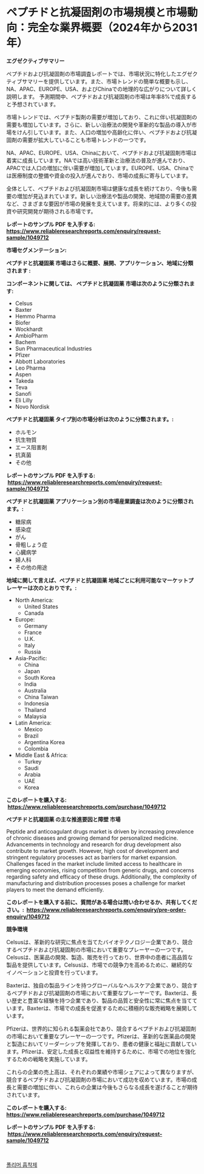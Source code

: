 <p><h1>ペプチドと抗凝固剤の市場規模と市場動向：完全な業界概要（2024年から2031年）</h1></p><p><strong>エグゼクティブサマリー</strong></p>
<p><p>ペプチドおよび抗凝固剤の市場調査レポートでは、市場状況に特化したエグゼクティブサマリーを提供しています。また、市場トレンドの簡単な概要も示し、NA、APAC、EUROPE、USA、およびChinaでの地理的な広がりについて詳しく説明します。 予測期間中、ペプチドおよび抗凝固剤の市場は年率8%で成長すると予想されています。</p><p>市場トレンドでは、ペプチド製剤の需要が増加しており、これに伴い抗凝固剤の需要も増加しています。さらに、新しい治療法の開発や革新的な製品の導入が市場をけん引しています。また、人口の増加や高齢化に伴い、ペプチドおよび抗凝固剤の需要が拡大していることも市場トレンドの一つです。</p><p>NA、APAC、EUROPE、USA、Chinaにおいて、ペプチドおよび抗凝固剤市場は着実に成長しています。NAでは高い技術革新と治療法の普及が進んでおり、APACでは人口の増加に伴い需要が増加しています。EUROPE、USA、Chinaでは医療制度の整備や資金の投入が進んでおり、市場の成長に寄与しています。</p><p>全体として、ペプチドおよび抗凝固剤市場は健康な成長を続けており、今後も需要の増加が見込まれています。新しい治療法や製品の開発、地域間の需要の差異など、さまざまな要因が市場の発展を支えています。将来的には、より多くの投資や研究開発が期待される市場です。</p></p>
<p><strong>レポートのサンプル PDF を入手する: <a href="https://www.reliableresearchreports.com/enquiry/request-sample/1049712">https://www.reliableresearchreports.com/enquiry/request-sample/1049712</a></strong></p>
<p><strong>市場セグメンテーション:</strong></p>
<p><strong> ペプチドと抗凝固薬 市場はさらに概要、展開、アプリケーション、地域に分類されます :</strong></p>
<p><strong>コンポーネントに関しては、 ペプチドと抗凝固薬 市場は次のように分類されます: &nbsp;</strong></p>
<p><ul><li>Celsus</li><li>Baxter</li><li>Hemmo Pharma</li><li>Biofer</li><li>Wockhardt</li><li>AmbioPharm</li><li>Bachem</li><li>Sun Pharmaceutical Industries</li><li>Pfizer</li><li>Abbott Laboratories</li><li>Leo Pharma</li><li>Aspen</li><li>Takeda</li><li>Teva</li><li>Sanofi</li><li>Eli Lilly</li><li>Novo Nordisk</li></ul></p>
<p><strong> ペプチドと抗凝固薬 タイプ別の市場分析は次のように分類されます。:</strong></p>
<p><ul><li>ホルモン</li><li>抗生物質</li><li>エース阻害剤</li><li>抗真菌</li><li>その他</li></ul></p>
<p><strong>レポートのサンプル PDF を入手する: &nbsp;<a href="https://www.reliableresearchreports.com/enquiry/request-sample/1049712">https://www.reliableresearchreports.com/enquiry/request-sample/1049712</a></strong></p>
<p><strong> ペプチドと抗凝固薬 アプリケーション別の市場産業調査は次のように分類されます。:</strong></p>
<p><ul><li>糖尿病</li><li>感染症</li><li>がん</li><li>骨粗しょう症</li><li>心臓病学</li><li>婦人科</li><li>その他の用途</li></ul></p>
<p><strong>地域に関して言えば、ペプチドと抗凝固薬 地域ごとに利用可能なマーケットプレーヤーは次のとおりです。:</strong></p>
<p><ul>
    <li>
        North America:
        <ul>
            <li>United States</li>
            <li>Canada</li>
        </ul>
    </li>
    <li>
        Europe:
        <ul>
            <li>Germany</li>
            <li>France</li>
            <li>U.K.</li>
            <li>Italy</li>
            <li>Russia</li>
        </ul>
    </li>
    <li>
        Asia-Pacific:
        <ul>
            <li>China</li>
            <li>Japan</li>
            <li>South Korea</li>
            <li>India</li>
            <li>Australia</li>
            <li>China Taiwan</li>
            <li>Indonesia</li>
            <li>Thailand</li>
            <li>Malaysia</li>
        </ul>
    </li>
    <li>
        Latin America:
        <ul>
            <li>Mexico</li>
            <li>Brazil</li>
            <li>Argentina Korea</li>
            <li>Colombia</li>
        </ul>
    </li>
    <li>
        Middle East & Africa:
        <ul>
            <li>Turkey</li>
            <li>Saudi</li>
            <li>Arabia</li>
            <li>UAE</li>
            <li>Korea</li>
        </ul>
    </li>
    </ul></p>
<p><strong>このレポートを購入する: &nbsp;<a href="https://www.reliableresearchreports.com/purchase/1049712">https://www.reliableresearchreports.com/purchase/1049712</a></strong></p>
<p><strong>ペプチドと抗凝固薬 の主な推進要因と障壁 市場</strong></p>
<p><p>Peptide and anticoagulant drugs market is driven by increasing prevalence of chronic diseases and growing demand for personalized medicine. Advancements in technology and research for drug development also contribute to market growth. However, high cost of development and stringent regulatory processes act as barriers for market expansion. Challenges faced in the market include limited access to healthcare in emerging economies, rising competition from generic drugs, and concerns regarding safety and efficacy of these drugs. Additionally, the complexity of manufacturing and distribution processes poses a challenge for market players to meet the demand efficiently.</p></p>
<p><strong>このレポートを購入する前に、質問がある場合は問い合わせるか、共有してください。:&nbsp; <a href="https://www.reliableresearchreports.com/enquiry/pre-order-enquiry/1049712">https://www.reliableresearchreports.com/enquiry/pre-order-enquiry/1049712</a></strong></p>
<p><strong>競争環境</strong></p>
<p><p>Celsusは、革新的な研究に焦点を当てたバイオテクノロジー企業であり、競合するペプチドおよび抗凝固剤の市場において重要なプレーヤーの一つです。Celsusは、医薬品の開発、製造、販売を行っており、世界中の患者に高品質な製品を提供しています。Celsusは、市場での競争力を高めるために、継続的なイノベーションと投資を行っています。</p><p>Baxterは、独自の製品ラインを持つグローバルなヘルスケア企業であり、競合するペプチドおよび抗凝固剤の市場において重要なプレーヤーです。Baxterは、長い歴史と豊富な経験を持つ企業であり、製品の品質と安全性に常に焦点を当てています。Baxterは、市場での成長を促進するために積極的な販売戦略を展開しています。</p><p>Pfizerは、世界的に知られる製薬会社であり、競合するペプチドおよび抗凝固剤の市場において重要なプレーヤーの一つです。Pfizerは、革新的な医薬品の開発と製造においてリーダーシップを発揮しており、患者の健康と福祉に貢献しています。Pfizerは、安定した成長と収益性を維持するために、市場での地位を強化するための戦略を実施しています。</p><p>これらの企業の売上高は、それぞれの業績や市場シェアによって異なりますが、競合するペプチドおよび抗凝固剤の市場において成功を収めています。市場の成長と需要の増加に伴い、これらの企業は今後もさらなる成長を遂げることが期待されています。</p></p>
<p><strong>このレポートを購入する: &nbsp; <a href="https://www.reliableresearchreports.com/purchase/1049712">https://www.reliableresearchreports.com/purchase/1049712</a></strong></p>
<p><strong>レポートのサンプル PDF を入手する: &nbsp;<a href="https://www.reliableresearchreports.com/enquiry/request-sample/1049712">https://www.reliableresearchreports.com/enquiry/request-sample/1049712</a></strong><strong></strong></p>
<p>&nbsp;</p>
<p><p><a href="https://github.com/bunxhcci35271755/Market-Research-Report-List-1/blob/main/32805535296.md">폴리머 흡착제</a></p></p>